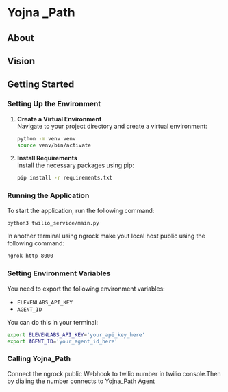 # Yojna _Path
## About

## Vision
## Getting Started
### Setting Up the Environment

1. **Create a Virtual Environment**  
   Navigate to your project directory and create a virtual environment:

   ```bash
   python -m venv venv
   source venv/bin/activate
    ```

2. **Install Requirements**  
   Install the necessary packages using pip:

   ```bash
   pip install -r requirements.txt
   ```

### Running the Application

To start the application, run the following command:

```bash
python3 twilio_service/main.py
```
In another terminal using ngrock make yout local host public using the following command:
```bash
ngrok http 8000
```



### Setting Environment Variables

You need to export the following environment variables:

- `ELEVENLABS_API_KEY`
- `AGENT_ID`

You can do this in your terminal:

```bash
export ELEVENLABS_API_KEY='your_api_key_here'
export AGENT_ID='your_agent_id_here'
```
### Calling Yojna_Path
Connect the ngrock public Webhook to twilio number in twilio console.Then by dialing the number connects to Yojna_Path Agent